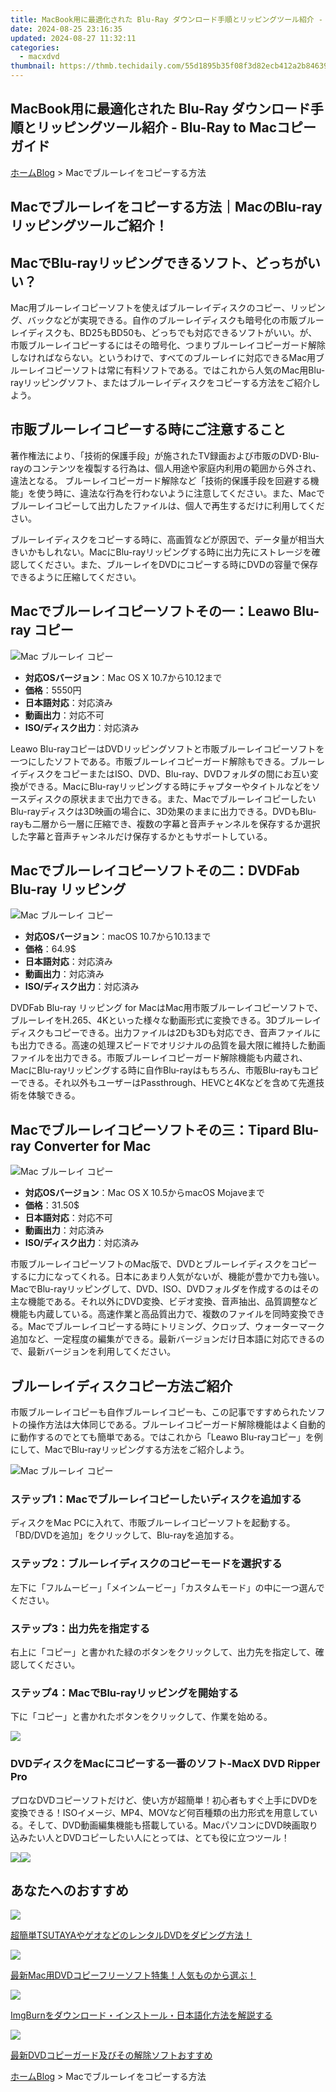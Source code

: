 ```yaml
---
title: MacBook用に最適化された Blu-Ray ダウンロード手順とリッピングツール紹介 - Blu-Ray to Macコピーガイド
date: 2024-08-25 23:16:35
updated: 2024-08-27 11:32:11
categories:
  - macxdvd
thumbnail: https://thmb.techidaily.com/55d1895b35f08f3d82ecb412a2b84639eef0d00ef22964bfc70576f31a7b8bbc.jpg
---
```


## MacBook用に最適化された Blu-Ray ダウンロード手順とリッピングツール紹介 - Blu-Ray to Macコピーガイド

[ホーム](https://tools.techidaily.com/macxdvd/products/)[Blog](https://tools.techidaily.com/macxdvd/products/) \> Macでブルーレイをコピーする方法

## Macでブルーレイをコピーする方法｜MacのBlu-rayリッピングツールご紹介！

## MacでBlu-rayリッピングできるソフト、どっちがいい？

Mac用ブルーレイコピーソフトを使えばブルーレイディスクのコピー、リッピング、バックなどが実現できる。自作のブルーレイディスクも暗号化の市販ブルーレイディスクも、BD25もBD50も、どっちでも対応できるソフトがいい。が、市販ブルーレイコピーするにはその暗号化、つまりブルーレイコピーガード解除しなければならない。というわけで、すべてのブルーレイに対応できるMac用ブルーレイコピーソフトは常に有料ソフトである。ではこれから人気のMac用Blu-rayリッピングソフト、またはブルーレイディスクをコピーする方法をご紹介しよう。



## 市販ブルーレイコピーする時にご注意すること

著作権法により、「技術的保護手段」が施されたTV録画および市販のDVD･Blu-rayのコンテンツを複製する行為は、個人用途や家庭内利用の範囲から外され、違法となる。 ブルーレイコピーガード解除など「技術的保護手段を回避する機能」を使う時に、違法な行為を行わないように注意してください。また、Macでブルーレイコピーして出力したファイルは、個人で再生するだけに利用してください。

ブルーレイディスクをコピーする時に、高画質などが原因で、データ量が相当大きいかもしれない。MacにBlu-rayリッピングする時に出力先にストレージを確認してください。また、ブルーレイをDVDにコピーする時にDVDの容量で保存できるように圧縮してください。



## Macでブルーレイコピーソフトその一：Leawo Blu-ray コピー

![Mac ブルーレイ コピー](https://www.macxdvd.com/blog/img/bluray-zld-180402-01.jpg) 

* **対応OSバージョン**：Mac OS X 10.7から10.12まで
* **価格**：5550円
* **日本語対応**：対応済み
* **動画出力**：対応不可
* **ISO/ディスク出力**：対応済み

Leawo Blu-rayコピーはDVDリッピングソフトと市販ブルーレイコピーソフトを一つにしたソフトである。市販ブルーレイコピーガード解除もできる。ブルーレイディスクをコピーまたはISO、DVD、Blu-ray、DVDフォルダの間にお互い変換ができる。MacにBlu-rayリッピングする時にチャプターやタイトルなどをソースディスクの原状ままで出力できる。また、MacでブルーレイコピーしたいBlu-rayディスクは3D映画の場合に、3D効果のままに出力できる。DVDもBlu-rayも二層から一層に圧縮でき、複数の字幕と音声チャンネルを保存するか選択した字幕と音声チャンネルだけ保存するかともサポートしている。



## Macでブルーレイコピーソフトその二：DVDFab Blu-ray リッピング

![Mac ブルーレイ コピー](https://www.macxdvd.com/blog/img/bluray-zld-180402-02.jpg) 

* **対応OSバージョン**：macOS 10.7から10.13まで
* **価格**：64.9$
* **日本語対応**：対応済み
* **動画出力**：対応済み
* **ISO/ディスク出力**：対応済み

DVDFab Blu-ray リッピング for MacはMac用市販ブルーレイコピーソフトで、ブルーレイをH.265、4Kといった様々な動画形式に変換できる。3Dブルーレイディスクもコピーできる。出力ファイルは2Dも3Dも対応でき、音声ファイルにも出力できる。高速の処理スピードでオリジナルの品質を最大限に維持した動画ファイルを出力できる。市販ブルーレイコピーガード解除機能も内蔵され、MacにBlu-rayリッピングする時に自作Blu-rayはもちろん、市販Blu-rayもコピーできる。それ以外もユーザーはPassthrough、HEVCと4Kなどを含めて先進技術を体験できる。



## Macでブルーレイコピーソフトその三：Tipard Blu-ray Converter for Mac

![Mac ブルーレイ コピー](https://www.macxdvd.com/blog/img/bluray-zld-180402-03.jpg) 

* **対応OSバージョン**：Mac OS X 10.5からmacOS Mojaveまで
* **価格**：31.50$
* **日本語対応**：対応不可
* **動画出力**：対応済み
* **ISO/ディスク出力**：対応済み

市販ブルーレイコピーソフトのMac版で、DVDとブルーレイディスクをコピーするに力になってくれる。日本にあまり人気がないが、機能が豊かで力も強い。MacでBlu-rayリッピングして、DVD、ISO、DVDフォルダを作成するのはその主な機能である。それ以外にDVD変換、ビデオ変換、音声抽出、品質調整など機能も内蔵している。高速作業と高品質出力で、複数のファイルを同時変換できる。Macでブルーレイコピーする時にトリミング、クロップ、ウォーターマーク追加など、一定程度の編集ができる。最新バージョンだけ日本語に対応できるので、最新バージョンを利用してください。



## ブルーレイディスクコピー方法ご紹介

市販ブルーレイコピーも自作ブルーレイコピーも、この記事ですすめられたソフトの操作方法は大体同じである。ブルーレイコピーガード解除機能はよく自動的に動作するのでとても簡単である。ではこれから「Leawo Blu-rayコピー」を例にして、MacでBlu-rayリッピングする方法をご紹介しよう。

![Mac ブルーレイ コピー](https://www.macxdvd.com/blog/img/bluray-zld-180402-04.jpg) 

### ステップ1：Macでブルーレイコピーしたいディスクを追加する

ディスクをMac PCに入れて、市販ブルーレイコピーソフトを起動する。「BD/DVDを追加」をクリックして、Blu-rayを追加する。

### ステップ2：ブルーレイディスクのコピーモードを選択する

左下に「フルムービー」「メインムービー」「カスタムモード」の中に一つ選んでください。

### ステップ3：出力先を指定する

右上に「コピー」と書かれた緑のボタンをクリックして、出力先を指定して、確認してください。

### ステップ4：MacでBlu-rayリッピングを開始する

下に「コピー」と書かれたボタンをクリックして、作業を始める。



![](https://www.macxdvd.com/blog/../seoimage/dvd-ripperu.png) 

### DVDディスクをMacにコピーする一番のソフト-MacX DVD Ripper Pro

プロなDVDコピーソフトだけど、使い方が超簡単！初心者もすぐ上手にDVDを変換できる！ISOイメージ、MP4、MOVなど何百種類の出力形式を用意している。そして、DVD動画編集機能も搭載している。MacパソコンにDVD映画取り込みたい人とDVDコピーしたい人にとっては、とても役に立つツール！

[![](https://www.macxdvd.com/blog/new-fourteen/mac.png)](https://tools.techidaily.com/macxdvd/products/)[![](https://www.macxdvd.com/blog/new-fourteen/winx.png)](https://tools.techidaily.com/macxdvd/products/)



## あなたへのおすすめ

![](https://www.macxdvd.com/blog/img/drp-mj-20170508-01.jpg) 

[超簡単TSUTAYAやゲオなどのレンタルDVDをダビング方法！](https://tools.techidaily.com/macxdvd/products/)

![](https://www.macxdvd.com/blog/img/drp-mj-20170428-05.jpg) 

[最新Mac用DVDコピーフリーソフト特集！人気ものから選ぶ！](https://tools.techidaily.com/macxdvd/products/)

![](https://www.macxdvd.com/blog/img/imgburn-for-mac0420.jpg) 

[ImgBurnをダウンロード・インストール・日本語化方法を解説する](https://tools.techidaily.com/macxdvd/products/)

![](https://www.macxdvd.com/blog/img/copy-protection-remove-0608.jpg) 

[最新DVDコピーガード及びその解除ソフトおすすめ](https://tools.techidaily.com/macxdvd/products/) 



[ホーム](https://tools.techidaily.com/macxdvd/products/)[Blog](https://tools.techidaily.com/macxdvd/products/) \> Macでブルーレイをコピーする方法

<ins class="adsbygoogle"
     style="display:block"
     data-ad-format="autorelaxed"
     data-ad-client="ca-pub-7571918770474297"
     data-ad-slot="1223367746"></ins>



<ins class="adsbygoogle"
     style="display:block"
     data-ad-client="ca-pub-7571918770474297"
     data-ad-slot="8358498916"
     data-ad-format="auto"
     data-full-width-responsive="true"></ins>

